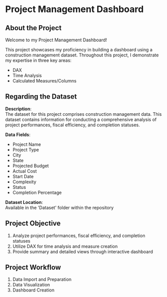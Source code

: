 # Project Management Dashboard

## About the Project
Welcome to my Project Management Dashboard!

This project showcases my proficiency in building a dashboard using a construction management dataset. Throughout this project, I demonstrate my expertise in three key areas:
- DAX
- Time Analysis
- Calculated Measures/Columns

## Regarding the Dataset
**Description**: <br>
The dataset for this project comprises construction management data. This dataset contains information for conducting a comprehensive analysis of project performances, fiscal efficiency, and completion statuses.

**Data Fields**: <br>
- Project Name
- Project Type
- City
- State
- Projected Budget
- Actual Cost
- Start Date
- Complexity
- Status
- Completion Percentage

**Dataset Location**: <br>
Available in the 'Dataset' folder within the repository 

## Project Objective
1. Analyze project performances, fiscal efficiency, and completion statuses
2. Utilize DAX for time analysis and measure creation
3. Provide summary and detailed views through interactive dashboard

## Project Workflow
1. Data Import and Preparation
2. Data Visualization
3. Dashboard Creation
